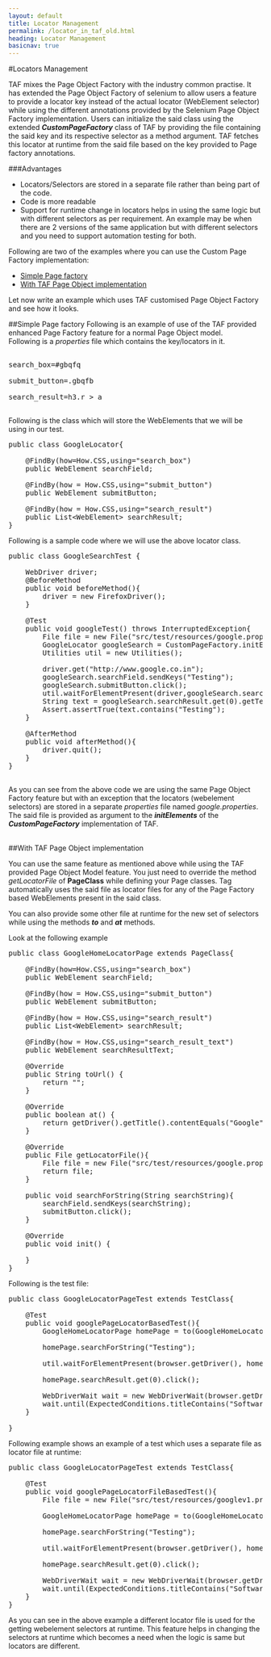 ```yaml
---
layout: default
title: Locator Management
permalink: /locator_in_taf_old.html
heading: Locator Management
basicnav: true
---
```

#Locators Management

TAF mixes the Page Object Factory with the industry common practise. 
It has extended the Page Object Factory of selenium to allow users a feature to provide a locator key instead of the actual locator (WebElement selector) 
while using the different annotations provided by the Selenium Page Object Factory implementation. 
Users can initialize the said class using the extended _**CustomPageFactory**_ class of TAF by providing the file containing the said key and its respective selector as a method argument. 
TAF fetches this locator at runtime from the said file based on the key provided to Page factory annotations.

###Advantages
<ul>
<li>Locators/Selectors are stored in a separate file rather than being part of the code.</li>
<li>Code is more readable</li>
<li>Support for runtime change in locators helps in using the same logic but with different selectors as per requirement. 
An example may be when there are 2 versions of the same application but with different selectors and you need to support automation testing for both.</li>
</ul>

Following are two of the examples where you can use the Custom Page Factory implementation:

<ul>
<li><a href="#simplelocator">Simple Page factory</a></li>
<li><a href="#pagebased">With TAF Page Object implementation</a></li>
</ul>
Let now write an example which uses TAF customised Page Object Factory and see how it looks.

<a name="simplelocator"> </a>
##Simple Page factory
Following is an example of use of the TAF provided enhanced Page Factory feature for a normal Page Object model.
<br/>
Following is a _properties_ file which contains the key/locators in it.

<pre class="brush: java;">

search_box=#gbqfq

submit_button=.gbqfb

search_result=h3.r > a

</pre>

Following is the class which will store the WebElements that we will be using in our test.

<pre class="brush: java;">
public class GoogleLocator{
	
	@FindBy(how=How.CSS,using="search_box")
	public WebElement searchField;
	
	@FindBy(how = How.CSS,using="submit_button")
	public WebElement submitButton;
	
	@FindBy(how = How.CSS,using="search_result")
	public List&lt;WebElement&gt; searchResult;
}
</pre>

Following is a sample code where we will use the above locator class.

<pre class="brush: java;">
public class GoogleSearchTest {

	WebDriver driver;
	@BeforeMethod
	public void beforeMethod(){
		driver = new FirefoxDriver();
	}
	
	@Test
	public void googleTest() throws InterruptedException{
		File file = new File("src/test/resources/google.properties");
		GoogleLocator googleSearch = CustomPageFactory.initElements(driver, GoogleLocator.class, file);
		Utilities util = new Utilities();
		
		driver.get("http://www.google.co.in");
		googleSearch.searchField.sendKeys("Testing");
		googleSearch.submitButton.click();
		util.waitForElementPresent(driver,googleSearch.searchResult);
		String text = googleSearch.searchResult.get(0).getText();
		Assert.assertTrue(text.contains("Testing");		
	}
	
	@AfterMethod
	public void afterMethod(){
		driver.quit();
	}
}

</pre>

As you can see from the above code we are using the same Page Object Factory feature but with an exception that the locators (webelement selectors) 
are stored in a separate _properties_ file named _google.properties_. 
The said file is provided as argument to the _**initElements**_ of the _**CustomPageFactory**_ implementation of TAF.

<a name="pagebased"> </a>


<br/>
##With TAF Page Object implementation

You can use the same feature as mentioned above while using the TAF provided Page Object Model feature.
You just need to override the method _getLocatorFile_ of **PageClass** while defining your Page classes. 
Tag automatically uses the said file as locator files for any of the Page Factory based WebElements present in the said class. 

You can also provide some other file at runtime for the new set of selectors while using the methods _**to**_ and _**at**_ methods.

Look at the following example

<pre class="brush:java;">
public class GoogleHomeLocatorPage extends PageClass{
	
	@FindBy(how=How.CSS,using="search_box")
	public WebElement searchField;
	
	@FindBy(how = How.CSS,using="submit_button")
	public WebElement submitButton;
	
	@FindBy(how = How.CSS,using="search_result")
	public List&lt;WebElement&gt; searchResult;
	
	@FindBy(how = How.CSS,using="search_result_text")
	public WebElement searchResultText;

	@Override
	public String toUrl() {
		return "";
	}

	@Override
	public boolean at() {
		return getDriver().getTitle().contentEquals("Google");		
	}
	
	@Override
	public File getLocatorFile(){
		File file = new File("src/test/resources/google.properties");
		return file;
	}
	
	public void searchForString(String searchString){
		searchField.sendKeys(searchString);
        submitButton.click();
    }

	@Override
	public void init() {
		
	}
}
</pre>

Following is the test file:

<pre class="brush: java;">
public class GoogleLocatorPageTest extends TestClass{

	@Test
	public void googlePageLocatorBasedTest(){
		GoogleHomeLocatorPage homePage = to(GoogleHomeLocatorPage.class);
		
		homePage.searchForString("Testing");
		
		util.waitForElementPresent(browser.getDriver(), homePage.searchResult);
		
		homePage.searchResult.get(0).click();
		
		WebDriverWait wait = new WebDriverWait(browser.getDriver(), 60);
		wait.until(ExpectedConditions.titleContains("Software testing"));
	}
	
}
</pre>

Following example shows an example of a test which uses a separate file as locator file at runtime:

<pre class="brush: java;">
public class GoogleLocatorPageTest extends TestClass{

	@Test
	public void googlePageLocatorFileBasedTest(){
		File file = new File("src/test/resources/googlev1.properties");
		
		GoogleHomeLocatorPage homePage = to(GoogleHomeLocatorPage.class,file);
		
		homePage.searchForString("Testing");
		
		util.waitForElementPresent(browser.getDriver(), homePage.searchResult);
		
		homePage.searchResult.get(0).click();
		
		WebDriverWait wait = new WebDriverWait(browser.getDriver(), 60);
		wait.until(ExpectedConditions.titleContains("Software testing"));
	}
}
</pre>

As you can see in the above example a different locator file is used for the getting webelement selectors at runtime. 
This feature helps in changing the selectors at runtime which becomes a need when the logic is same but locators are different.

